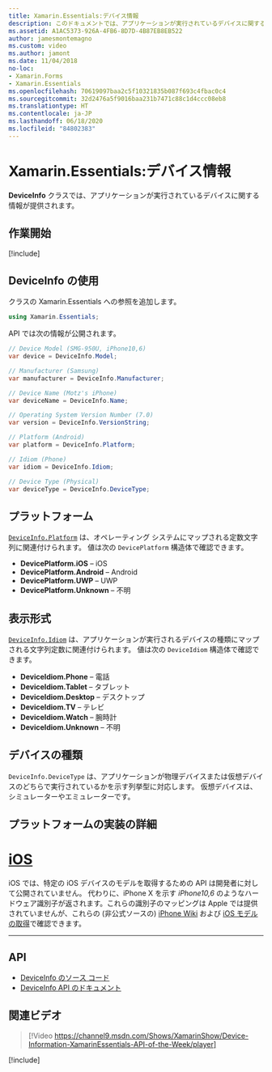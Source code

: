 ```yaml
---
title: Xamarin.Essentials:デバイス情報
description: このドキュメントでは、アプリケーションが実行されているデバイスに関する情報を提供する、Xamarin.Essentials の DeviceInfo クラスについて説明します。
ms.assetid: A1AC5373-926A-4FB6-8D7D-4B87EB8EB522
author: jamesmontemagno
ms.custom: video
ms.author: jamont
ms.date: 11/04/2018
no-loc:
- Xamarin.Forms
- Xamarin.Essentials
ms.openlocfilehash: 70619097baa2c5f10321835b087f693c4fbac0c4
ms.sourcegitcommit: 32d2476a5f9016baa231b7471c88c1d4ccc08eb8
ms.translationtype: HT
ms.contentlocale: ja-JP
ms.lasthandoff: 06/18/2020
ms.locfileid: "84802383"
---
```

# <a name="xamarinessentials-device-information"></a>Xamarin.Essentials:デバイス情報

**DeviceInfo** クラスでは、アプリケーションが実行されているデバイスに関する情報が提供されます。

## <a name="get-started"></a>作業開始

[!include[](~/essentials/includes/get-started.md)]

## <a name="using-deviceinfo"></a>DeviceInfo の使用

クラスの Xamarin.Essentials への参照を追加します。

```csharp
using Xamarin.Essentials;
```

API では次の情報が公開されます。

```csharp
// Device Model (SMG-950U, iPhone10,6)
var device = DeviceInfo.Model;

// Manufacturer (Samsung)
var manufacturer = DeviceInfo.Manufacturer;

// Device Name (Motz's iPhone)
var deviceName = DeviceInfo.Name;

// Operating System Version Number (7.0)
var version = DeviceInfo.VersionString;

// Platform (Android)
var platform = DeviceInfo.Platform;

// Idiom (Phone)
var idiom = DeviceInfo.Idiom;

// Device Type (Physical)
var deviceType = DeviceInfo.DeviceType;
```

## <a name="platforms"></a>プラットフォーム

[`DeviceInfo.Platform`](xref:Xamarin.Essentials.DeviceInfo.Platform) は、オペレーティング システムにマップされる定数文字列に関連付けられます。 値は次の `DevicePlatform` 構造体で確認できます。

- **DevicePlatform.iOS** – iOS
- **DevicePlatform.Android** – Android
- **DevicePlatform.UWP** – UWP
- **DevicePlatform.Unknown** – 不明

## <a name="idioms"></a>表示形式

[`DeviceInfo.Idiom`](xref:Xamarin.Essentials.DeviceInfo.Idiom) は、アプリケーションが実行されるデバイスの種類にマップされる文字列定数に関連付けられます。 値は次の `DeviceIdiom` 構造体で確認できます。

- **DeviceIdiom.Phone** – 電話
- **DeviceIdiom.Tablet** – タブレット
- **DeviceIdiom.Desktop** – デスクトップ
- **DeviceIdiom.TV** – テレビ
- **DeviceIdiom.Watch** – 腕時計
- **DeviceIdiom.Unknown** – 不明

## <a name="device-type"></a>デバイスの種類

`DeviceInfo.DeviceType` は、アプリケーションが物理デバイスまたは仮想デバイスのどちらで実行されているかを示す列挙型に対応します。 仮想デバイスは、シミュレーターやエミュレーターです。

## <a name="platform-implementation-specifics"></a>プラットフォームの実装の詳細

# <a name="ios"></a>[iOS](#tab/ios)

iOS では、特定の iOS デバイスのモデルを取得するための API は開発者に対して公開されていません。 代わりに、iPhone X を示す _iPhone10,6_ のようなハードウェア識別子が返されます。これらの識別子のマッピングは Apple では提供されていませんが、これらの (非公式ソースの) [iPhone Wiki](https://www.theiphonewiki.com/wiki/Models) および [iOS モデルの取得](https://github.com/dannycabrera/Get-iOS-Model)で確認できます。

--------------

## <a name="api"></a>API

- [DeviceInfo のソース コード](https://github.com/xamarin/Essentials/tree/main/Xamarin.Essentials/DeviceInfo)
- [DeviceInfo API のドキュメント](xref:Xamarin.Essentials.DeviceInfo)

## <a name="related-video"></a>関連ビデオ

> [!Video https://channel9.msdn.com/Shows/XamarinShow/Device-Information-XamarinEssentials-API-of-the-Week/player]

[!include[](~/essentials/includes/xamarin-show-essentials.md)]
